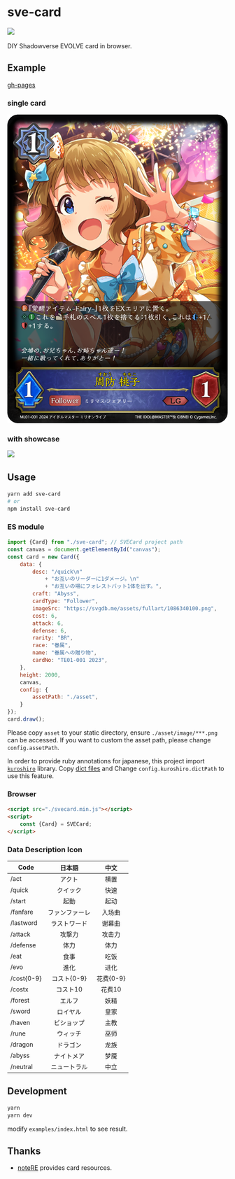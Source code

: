 # sve-card

<a href="https://www.npmjs.com/package/sve-card">
  <img src="https://img.shields.io/npm/v/sve-card"/>
</a>

DIY Shadowverse EVOLVE card in browser.

## Example

[gh-pages](https://haoxuan8.github.io/sve-card/)

### single card
![](./examples//momoko.png)

### with showcase
![](./examples/momoko_showcase.png)

## Usage

```bash
yarn add sve-card
# or
npm install sve-card
```

### ES module

```javascript
import {Card} from "./sve-card"; // SVECard project path
const canvas = document.getElementById("canvas");
const card = new Card({
    data: {
        desc: "/quick\n"
            + "お互いのリーダーに1ダメージ。\n"
            + "お互いの場にフォレストバット1体を出す。",
        craft: "Abyss",
        cardType: "Follower",
        imageSrc: "https://svgdb.me/assets/fullart/1086340100.png",
        cost: 6,
        attack: 6,
        defense: 6,
        rarity: "BR",
        race: "眷属",
        name: "眷属への贈り物",
        cardNo: "TE01-001 2023",
    },
    height: 2000,
    canvas,
    config: {
        assetPath: "./asset",
    }
});
card.draw();
```

Please copy `asset` to your static directory, ensure `./asset/image/***.png` can be accessed. If you want to custom the asset path, please change `config.assetPath`.

In order to provide ruby annotations for japanese, this project import [`kuroshiro`](https://github.com/hexenq/kuroshiro) library. Copy [dict files](https://github.com/takuyaa/kuromoji.js/tree/master/dict) and Change `config.kuroshiro.dictPath` to use this feature.

### Browser

```html
<script src="./svecard.min.js"></script>
<script>
    const {Card} = SVECard;
</script>
```

### Data Description Icon

| Code       | 日本語　|   中文    |
|------------|:-------:|:-------:|
| /act       | アクト |   横置    |
| /quick     | クイック |   快速    |
| /start     | 起動 |   起动    |
| /fanfare   | ファンファーレ |  入场曲   |
| /lastword  | ラストワード |   谢幕曲   |
| /attack    | 攻撃力 |  攻击力   |
| /defense   | 体力 |  体力    |
| /eat | 食事 |  吃饭    |
| /evo | 進化 |  进化    |
| /cost{0-9} | コスト{0-9} | 花费{0-9} |  
| /costx| コスト10 |  花费10   |
| /forest | エルフ | 妖精 |
| /sword | ロイヤル | 皇家 |
| /haven | ビショップ | 主教 |
| /rune | ウィッチ | 巫师 |
| /dragon | ドラゴン | 龙族 |
| /abyss | ナイトメア | 梦魇 |
| /neutral | ニュートラル | 中立 |

## Development

```bash
yarn
yarn dev
```

modify `examples/index.html` to see result.

## Thanks

- [noteRE]() provides card resources.
